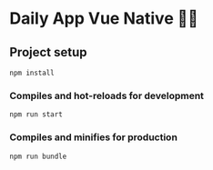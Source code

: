 # Daily App Vue Native 💚🚀

## Project setup
```
npm install
```

### Compiles and hot-reloads for development
```
npm run start
```

### Compiles and minifies for production
```
npm run bundle
```
